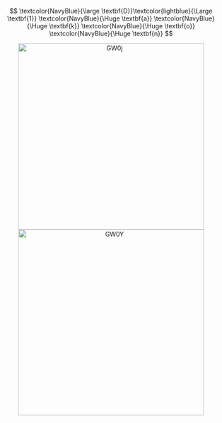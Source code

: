 $$
\textcolor{NavyBlue}{\large \textbf{D}}\textcolor{lightblue}{\Large \textbf{1}} \textcolor{NavyBlue}{\Huge \textbf{a}} \textcolor{NavyBlue}{\Huge \textbf{k}} \textcolor{NavyBlue}{\Huge \textbf{o}} \textcolor{NavyBlue}{\Huge \textbf{n}}
$$

<p align="center">
  <img src="https://github.com/user-attachments/assets/8cd4bf31-9a23-41a8-abe3-916c1c76d9cb" alt="GW0j" width="420" />
  <img src="https://github.com/user-attachments/assets/b46bbc9f-0572-46a1-94bc-7a800f5f876e" alt="GW0Y" width="420" />
</p>
